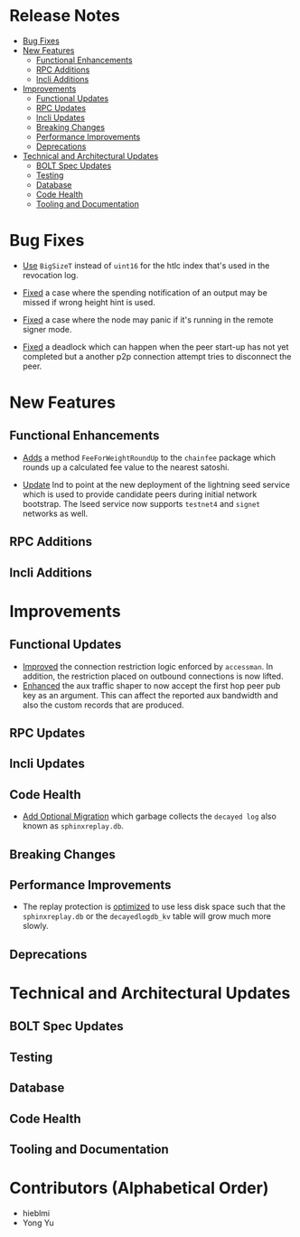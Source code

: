 # Release Notes
- [Bug Fixes](#bug-fixes)
- [New Features](#new-features)
    - [Functional Enhancements](#functional-enhancements)
    - [RPC Additions](#rpc-additions)
    - [lncli Additions](#lncli-additions)
- [Improvements](#improvements)
    - [Functional Updates](#functional-updates)
    - [RPC Updates](#rpc-updates)
    - [lncli Updates](#lncli-updates)
    - [Breaking Changes](#breaking-changes)
    - [Performance Improvements](#performance-improvements)
    - [Deprecations](#deprecations)
- [Technical and Architectural Updates](#technical-and-architectural-updates)
    - [BOLT Spec Updates](#bolt-spec-updates)
    - [Testing](#testing)
    - [Database](#database)
    - [Code Health](#code-health)
    - [Tooling and Documentation](#tooling-and-documentation)

# Bug Fixes

- [Use](https://github.com/lightningnetwork/lnd/pull/9889) `BigSizeT` instead of
  `uint16` for the htlc index that's used in the revocation log.

- [Fixed](https://github.com/lightningnetwork/lnd/pull/9921) a case where the
  spending notification of an output may be missed if wrong height hint is used.

- [Fixed](https://github.com/lightningnetwork/lnd/pull/9962) a case where the
  node may panic if it's running in the remote signer mode.

- [Fixed](https://github.com/lightningnetwork/lnd/pull/9978) a deadlock which
  can happen when the peer start-up has not yet completed but a another p2p
  connection attempt tries to disconnect the peer.

# New Features

## Functional Enhancements

- [Adds](https://github.com/lightningnetwork/lnd/pull/9989) a method 
  `FeeForWeightRoundUp` to the `chainfee` package which rounds up a calculated 
  fee value to the nearest satoshi.

- [Update](https://github.com/lightningnetwork/lnd/pull/9996) lnd to point at
  the new deployment of the lightning seed service which is used to provide
  candidate peers during initial network bootstrap. The lseed service now
  supports `testnet4` and `signet` networks as well.

## RPC Additions

## lncli Additions

# Improvements

## Functional Updates

- [Improved](https://github.com/lightningnetwork/lnd/pull/9880) the connection
  restriction logic enforced by `accessman`. In addition, the restriction placed
  on outbound connections is now lifted.
- [Enhanced](https://github.com/lightningnetwork/lnd/pull/9980) the aux traffic
  shaper to now accept the first hop peer pub key as an argument. This can
  affect the reported aux bandwidth and also the custom records that are
  produced.
## RPC Updates

## lncli Updates

## Code Health

- [Add Optional Migration](https://github.com/lightningnetwork/lnd/pull/9945)
  which garbage collects the `decayed log` also known as `sphinxreplay.db`.

## Breaking Changes

## Performance Improvements

- The replay protection is
[optimized](https://github.com/lightningnetwork/lnd/pull/9929) to use less disk
space such that the `sphinxreplay.db` or the `decayedlogdb_kv` table will grow
much more slowly.

## Deprecations

# Technical and Architectural Updates

## BOLT Spec Updates

## Testing

## Database

## Code Health

## Tooling and Documentation

# Contributors (Alphabetical Order)
* hieblmi
* Yong Yu
